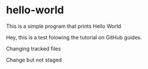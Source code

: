 # hello-world
This is a simple program that prints Hello World

Hey, this is a test folowing the tutorial on GitHub guides.

Changing tracked files

Change but not staged
